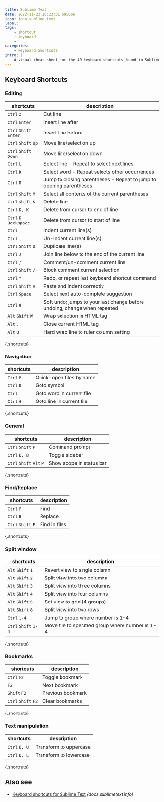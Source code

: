 ```yaml
---
title: Sublime Text
date: 2022-11-23 16:23:31.695666
icon: icon-sublime-text
label: 
tags: 
    - shortcut
    - keyboard
    - 
categories:
    - Keyboard Shortcuts
intro: |
    A visual cheat-sheet for the 49 keyboard shortcuts found in Sublime Text
---
```




Keyboard Shortcuts
------------------



### Editing

shortcuts | description
---|---
`Ctrl` `X`  | Cut line
`Ctrl` `Enter`  | Insert line after
`Ctrl` `Shift` `Enter`  | Insert line before
`Ctrl` `Shift` `Up`  | Move line/selection up
`Ctrl` `Shift` `Down`  | Move line/selection down
`Ctrl` `L`  | Select line - Repeat to select next lines
`Ctrl` `D`  | Select word - Repeat selects other occurrences
`Ctrl` `M`  | Jump to closing parentheses - Repeat to jump to opening parentheses
`Ctrl` `Shift` `M`  | Select all contents of the current parentheses
`Ctrl` `Shift` `K`  | Delete line
`Ctrl` `K, K`  | Delete from cursor to end of line
`Ctrl` `K` `Backspace`  | Delete from cursor to start of line
`Ctrl` `]`  | Indent current line(s)
`Ctrl` `[`  | Un-indent current line(s)
`Ctrl` `Shift` `D`  | Duplicate line(s)
`Ctrl` `J`  | Join line below to the end of the current line
`Ctrl` `/`  | Comment/un-comment current line
`Ctrl` `Shift` `/`  | Block comment current selection
`Ctrl` `Y`  | Redo, or repeat last keyboard shortcut command
`Ctrl` `Shift` `V`  | Paste and indent correctly
`Ctrl` `Space`  | Select next auto-complete suggestion
`Ctrl` `U`  | Soft undo; jumps to your last change before undoing, change when repeated
`Alt` `Shift` `W`  | Wrap selection in HTML tag
`Alt` `.`  | Close current HTML tag
`Alt` `Q`  | Hard wrap line to ruler column setting
{.shortcuts}


### Navigation

shortcuts | description
---|---
`Ctrl` `P`  | Quick-open files by name
`Ctrl` `R`  | Goto symbol
`Ctrl` `;`  | Goto word in current file
`Ctrl` `G`  | Goto line in current file
{.shortcuts}


### General

shortcuts | description
---|---
`Ctrl` `Shift` `P`  | Command prompt
`Ctrl` `K, B`  | Toggle sidebar
`Ctrl` `Shift` `Alt` `P`  | Show scope in status bar
{.shortcuts}


### Find/Replace

shortcuts | description
---|---
`Ctrl` `F`  | Find
`Ctrl` `H`  | Replace
`Ctrl` `Shift` `F`  | Find in files
{.shortcuts}


### Split window

shortcuts | description
---|---
`Alt` `Shift` `1`  | Revert view to single column
`Alt` `Shift` `2`  | Split view into two columns
`Alt` `Shift` `3`  | Split view into three columns
`Alt` `Shift` `4`  | Split view into four columns
`Alt` `Shift` `5`  | Set view to grid (4 groups)
`Alt` `Shift` `8`  | Split view into two rows
`Ctrl` `1-4`  | Jump to group where number is 1-4
`Ctrl` `Shift` `1-4`  | Move file to specified group where number is 1-4
{.shortcuts}


### Bookmarks

shortcuts | description
---|---
`Ctrl` `F2`  | Toggle bookmark
`F2`  | Next bookmark
`Shift` `F2`  | Previous bookmark
`Ctrl` `Shift` `F2`  | Clear bookmarks
{.shortcuts}


### Text manipulation

shortcuts | description
---|---
`Ctrl` `K, U`  | Transform to uppercase
`Ctrl` `K, L`  | Transform to lowercase
{.shortcuts}




Also see
--------
- [Keyboard shortcuts for Sublime Text](http://docs.sublimetext.info/en/latest/reference/keyboard_shortcuts_win.html) _(docs.sublimetext.info)_
